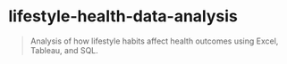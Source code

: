 # lifestyle-health-data-analysis
> Analysis of how lifestyle habits affect health outcomes using Excel, Tableau, and SQL.
